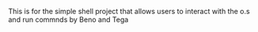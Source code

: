 This is for the simple shell project that allows users to interact with the o.s and run commnds by Beno and Tega
